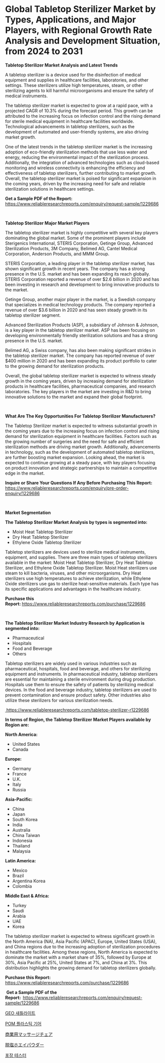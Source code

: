 <p><h1>Global Tabletop Sterilizer Market by Types, Applications, and Major Players, with Regional Growth Rate Analysis and Development Situation, from 2024 to 2031</h1></p><p><strong>Tabletop Sterilizer Market Analysis and Latest Trends</strong></p>
<p><p>A tabletop sterilizer is a device used for the disinfection of medical equipment and supplies in healthcare facilities, laboratories, and other settings. These sterilizers utilize high temperatures, steam, or other sterilizing agents to kill harmful microorganisms and ensure the safety of medical instruments.</p><p>The tabletop sterilizer market is expected to grow at a rapid pace, with a projected CAGR of 10.3% during the forecast period. This growth can be attributed to the increasing focus on infection control and the rising demand for sterile medical equipment in healthcare facilities worldwide. Technological advancements in tabletop sterilizers, such as the development of automated and user-friendly systems, are also driving market growth.</p><p>One of the latest trends in the tabletop sterilizer market is the increasing adoption of eco-friendly sterilization methods that use less water and energy, reducing the environmental impact of the sterilization process. Additionally, the integration of advanced technologies such as cloud-based monitoring and wireless connectivity is enhancing the efficiency and effectiveness of tabletop sterilizers, further contributing to market growth. Overall, the tabletop sterilizer market is poised for significant expansion in the coming years, driven by the increasing need for safe and reliable sterilization solutions in healthcare settings.</p></p>
<p><strong>Get a Sample PDF of the Report:&nbsp;</strong> <a href="https://www.reliableresearchreports.com/enquiry/request-sample/1229686">https://www.reliableresearchreports.com/enquiry/request-sample/1229686</a></p>
<p>&nbsp;</p>
<p><strong>Tabletop Sterilizer Major Market Players</strong></p>
<p><p>The tabletop sterilizer market is highly competitive with several key players dominating the global market. Some of the prominent players include Sterigenics International, STERIS Corporation, Getinge Group, Advanced Sterilization Products, 3M Company, Belimed AG, Cantel Medical Corporation, Anderson Products, and MMM Group.</p><p>STERIS Corporation, a leading player in the tabletop sterilizer market, has shown significant growth in recent years. The company has a strong presence in the U.S. market and has been expanding its reach globally. STERIS Corporation reported a revenue of over $2.6 billion in 2020 and has been investing in research and development to bring innovative products to the market.</p><p>Getinge Group, another major player in the market, is a Swedish company that specializes in medical technology products. The company reported a revenue of over $3.6 billion in 2020 and has seen steady growth in its tabletop sterilizer segment.</p><p>Advanced Sterilization Products (ASP), a subsidiary of Johnson & Johnson, is a key player in the tabletop sterilizer market. ASP has been focusing on developing environmentally friendly sterilization solutions and has a strong presence in the U.S. market.</p><p>Belimed AG, a Swiss company, has also been making significant strides in the tabletop sterilizer market. The company has reported revenue of over $400 million in 2020 and has been expanding its product portfolio to cater to the growing demand for sterilization products.</p><p>Overall, the global tabletop sterilizer market is expected to witness steady growth in the coming years, driven by increasing demand for sterilization products in healthcare facilities, pharmaceutical companies, and research laboratories. The key players in the market are investing in R&D to bring innovative solutions to the market and expand their global footprint.</p></p>
<p>&nbsp;</p>
<p><strong>What Are The Key Opportunities For Tabletop Sterilizer Manufacturers?</strong></p>
<p><p>The Tabletop Sterilizer market is expected to witness substantial growth in the coming years due to the increasing focus on infection control and rising demand for sterilization equipment in healthcare facilities. Factors such as the growing number of surgeries and the need for safe and efficient sterilization methods are driving market growth. Additionally, advancements in technology, such as the development of automated tabletop sterilizers, are further boosting market expansion. Looking ahead, the market is expected to continue growing at a steady pace, with key players focusing on product innovation and strategic partnerships to maintain a competitive edge in the market.</p></p>
<p><strong>Inquire or Share Your Questions If Any Before Purchasing This Report:</strong> <a href="https://www.reliableresearchreports.com/enquiry/pre-order-enquiry/1229686">https://www.reliableresearchreports.com/enquiry/pre-order-enquiry/1229686</a></p>
<p>&nbsp;</p>
<p><strong>Market Segmentation</strong></p>
<p><strong>The Tabletop Sterilizer Market Analysis by types is segmented into:</strong></p>
<p><ul><li>Moist Heat Tabletop Sterilizer</li><li>Dry Heat Tabletop Sterilizer</li><li>Ethylene Oxide Tabletop Sterilizer</li></ul></p>
<p><p>Tabletop sterilizers are devices used to sterilize medical instruments, equipment, and supplies. There are three main types of tabletop sterilizers available in the market: Moist Heat Tabletop Sterilizer, Dry Heat Tabletop Sterilizer, and Ethylene Oxide Tabletop Sterilizer. Moist Heat sterilizers use steam to kill bacteria, viruses, and other microorganisms. Dry Heat sterilizers use high temperatures to achieve sterilization, while Ethylene Oxide sterilizers use gas to sterilize heat-sensitive materials. Each type has its specific applications and advantages in the healthcare industry.</p></p>
<p><strong>Purchase this Report:&nbsp;</strong><a href="https://www.reliableresearchreports.com/purchase/1229686">https://www.reliableresearchreports.com/purchase/1229686</a></p>
<p>&nbsp;</p>
<p><strong>The Tabletop Sterilizer Market Industry Research by Application is segmented into:</strong></p>
<p><ul><li>Pharmaceutical</li><li>Hospitals</li><li>Food and Beverage</li><li>Others</li></ul></p>
<p><p>Tabletop sterilizers are widely used in various industries such as pharmaceutical, hospitals, food and beverage, and others for sterilizing equipment and instruments. In pharmaceutical industry, tabletop sterilizers are essential for maintaining a sterile environment during drug production. Hospitals use them to ensure the safety of patients by sterilizing medical devices. In the food and beverage industry, tabletop sterilizers are used to prevent contamination and ensure product safety. Other industries also utilize these sterilizers for various sterilization needs.</p></p>
<p><a href="https://www.reliableresearchreports.com/tabletop-sterilizer-r1229686">&nbsp;https://www.reliableresearchreports.com/tabletop-sterilizer-r1229686</a></p>
<p><strong>In terms of Region, the Tabletop Sterilizer Market Players available by Region are:</strong></p>
<p>
    <p> <strong> North America: </strong>
        <ul>
            <li>United States</li>
            <li>Canada</li>
        </ul>
        </p> 
    <p> <strong> Europe: </strong>
        <ul>
            <li>Germany</li>
            <li>France</li>
            <li>U.K.</li>
            <li>Italy</li>
            <li>Russia</li>
        </ul>
        </p> 
    <p> <strong> Asia-Pacific: </strong>
        <ul>
            <li>China</li>
            <li>Japan</li>
            <li>South Korea</li>
            <li>India</li>
            <li>Australia</li>
            <li>China Taiwan</li>
            <li>Indonesia</li>
            <li>Thailand</li>
            <li>Malaysia</li>
        </ul>
        </p> 
    <p> <strong> Latin America: </strong>
        <ul>
            <li>Mexico</li>
            <li>Brazil</li>
            <li>Argentina Korea</li>
            <li>Colombia</li>
        </ul>
        </p> 
    <p> <strong> Middle East & Africa: </strong>
        <ul>
            <li>Turkey</li>
            <li>Saudi</li>
            <li>Arabia</li>
            <li>UAE</li>
            <li>Korea</li>
        </ul>
    </p>
    </p>
<p><p>The tabletop sterilizer market is expected to witness significant growth in the North America (NA), Asia Pacific (APAC), Europe, United States (USA), and China regions due to the increasing adoption of sterilization procedures in healthcare facilities. Among these regions, North America is expected to dominate the market with a market share of 35%, followed by Europe at 30%, Asia Pacific at 25%, United States at 7%, and China at 3%. This distribution highlights the growing demand for tabletop sterilizers globally.</p></p>
<p><strong>Purchase this Report: </strong><a href="https://www.reliableresearchreports.com/purchase/1229686">https://www.reliableresearchreports.com/purchase/1229686</a></p>
<p>&nbsp;<strong>Get a Sample PDF of the Report:&nbsp;&nbsp;</strong><a href="https://www.reliableresearchreports.com/enquiry/request-sample/1229686">https://www.reliableresearchreports.com/enquiry/request-sample/1229686</a></p>
<p><strong></strong></p>
<p><p><a href="https://medium.com/@jaleelweissnat2022/%EC%A7%80%EC%98%A4-%EC%9C%84%EC%84%B1-%EC%8B%9C%EC%9E%A5-%EB%B3%B4%EA%B3%A0%EC%84%9C%EB%8A%94-%EC%9D%B4-%EC%8B%9C%EC%9E%A5%EC%9D%98-%EC%B5%9C%EC%8B%A0-%EB%8F%99%ED%96%A5%EA%B3%BC-%EC%84%B1%EC%9E%A5-%EA%B8%B0%ED%9A%8C%EB%A5%BC-%EB%B3%B4%EC%97%AC%EC%A4%8D%EB%8B%88%EB%8B%A4-2fad1a5779e9">GEO 새틀라이트</a></p><p><a href="https://medium.com/@joanacasper2001/pom-%ED%94%8C%EB%9D%BC%EC%8A%A4%ED%8B%B1-%EA%B8%B0%EC%96%B4-%EC%8B%9C%EC%9E%A5-%EA%B7%9C%EB%AA%A8-cagr-%ED%8A%B8%EB%A0%8C%EB%93%9C-2024-2030-12a7529c1426">POM 플라스틱 기어</a></p><p><a href="https://medium.com/@thomassandoval55/%E5%95%86%E6%A5%AD%E7%94%A8%E3%83%9E%E3%83%83%E3%82%B5%E3%83%BC%E3%82%B8%E3%83%81%E3%82%A7%E3%82%A2%E5%B8%82%E5%A0%B4%E3%81%AE%E8%A6%8F%E6%A8%A1%E3%81%A8%E5%B8%82%E5%A0%B4%E5%8B%95%E5%90%91-%E5%AE%8C%E5%85%A8%E3%81%AA%E6%A5%AD%E7%95%8C%E6%A6%82%E8%A6%B3-2024%E5%B9%B4-2031%E5%B9%B4-a6cd3d76b6a7">商業用マッサージチェア</a></p><p><a href="https://medium.com/@leeweir2009/%E3%83%87%E3%83%9F%E3%83%8D%E3%83%A9%E3%83%A9%E3%82%A4%E3%82%BA%E4%B9%B3%E6%B8%85%E3%83%91%E3%82%A6%E3%83%80%E3%83%BC%E3%83%9E%E3%83%BC%E3%82%B1%E3%83%83%E3%83%88%E3%82%A4%E3%83%B3%E3%82%B5%E3%82%A4%E3%83%88-%E5%B8%82%E5%A0%B4%E5%8B%95%E5%90%91-%E6%88%90%E9%95%B7-2024%E5%B9%B4%E3%81%8B%E3%82%892031%E5%B9%B4%E3%81%BE%E3%81%A7%E3%81%AE%E4%BA%88%E6%B8%AC-d3086fbe1a0f">脱塩ホエイパウダー</a></p><p><a href="https://github.com/jntpkh496620/Market-Research-Report-List-1/blob/main/432672827917.md">포장 테스터</a></p></p>